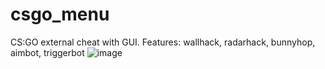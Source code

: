 # csgo_menu
CS:GO external cheat with GUI. Features: wallhack, radarhack, bunnyhop, aimbot, triggerbot
![image](https://github.com/EgorLeMeilleur/spid991_cheats/assets/89711006/30329a4b-251a-49cd-b56c-c2771c83fe9c)

